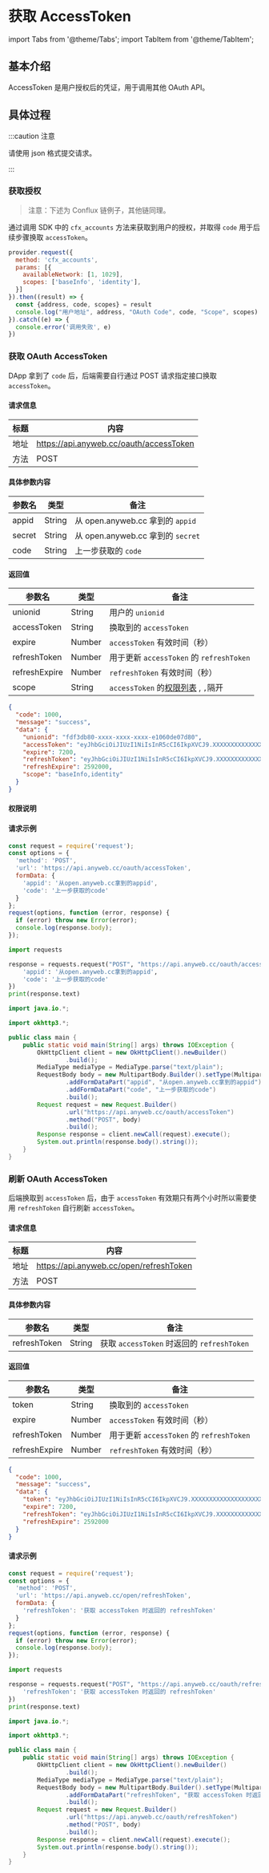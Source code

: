 # 获取 AccessToken

import Tabs from '@theme/Tabs'; import TabItem from '@theme/TabItem';

## 基本介绍

AccessToken 是用户授权后的凭证，用于调用其他 OAuth API。

## 具体过程

:::caution 注意

请使用 json 格式提交请求。

:::

### 获取授权

> 注意：下述为 Conflux 链例子，其他链同理。

通过调用 SDK 中的 `cfx_accounts` 方法来获取到用户的授权，并取得 `code` 用于后续步骤换取 `accessToken`。

```javascript
provider.request({
  method: 'cfx_accounts',
  params: [{
    availableNetwork: [1, 1029],
    scopes: ['baseInfo', 'identity'],
  }]
}).then((result) => {
  const {address, code, scopes} = result
  console.log("用户地址", address, "OAuth Code", code, "Scope", scopes)
}).catch((e) => {
  console.error('调用失败', e)
})
```

### 获取 OAuth AccessToken

DApp 拿到了 `code` 后，后端需要自行通过 POST 请求指定接口换取 `accessToken`。

#### 请求信息

| 标题   | 内容                                      |
|------|-----------------------------------------|
| 地址   | https://api.anyweb.cc/oauth/accessToken |
| 方法   | POST                                    |

#### 具体参数内容

| 参数名    | 类型     | 备注                            |
|--------|--------|-------------------------------|
| appid  | String | 从 open.anyweb.cc 拿到的 `appid`  |
| secret | String | 从 open.anyweb.cc 拿到的 `secret` |
| code   | String | 上一步获取的 `code`                 |

#### 返回值

| 参数名           | 类型     | 备注                                                                       |
|---------------|--------|--------------------------------------------------------------------------|
| unionid       | String | 用户的 `unionid`                                                            |
| accessToken   | String | 换取到的 `accessToken`                                                       |
| expire        | Number | `accessToken` 有效时间（秒）                                                    |
| refreshToken  | Number | 用于更新 `accessToken` 的 `refreshToken`                                      |
| refreshExpire | Number | `refreshToken` 有效时间（秒）                                                   |
| scope         | String | `accessToken` 的[权限列表](https://wiki.anyweb.cc/docs/usage#conflux) , `,`隔开 |

```json
{
  "code": 1000,
  "message": "success",
  "data": {
    "unionid": "fdf3db80-xxxx-xxxx-xxxx-e1060de07d80",
    "accessToken": "eyJhbGciOiJIUzI1NiIsInR5cCI6IkpXVCJ9.XXXXXXXXXXXXXXXXXXXXXXXXXXXXXXXXXXXXXXXXXXXXXXXXXXXXXXXXXXXXXX1hZjMyLWUxMDYwZGUwN2Q4MCIsImFwcGlkIjoiMWQxNDdjMDctNjM5Zi00YWI0LWFiNDktNzNkMWQ4OTkwOTk5IiwiaXNSZWZyZXNoIjpmYWxzZSwiaWF0IjoxNjXXXXXXXXXXXXXXXXXXXXXXXXXXXXXXXX.zKKYZcNTZ-PMSW6OgpIomai5IU1ehDYgxDw90RU8rRs",
    "expire": 7200,
    "refreshToken": "eyJhbGciOiJIUzI1NiIsInR5cCI6IkpXVCJ9.XXXXXXXXXXXXXXXXXXXXXXXXXXXXXXXXXXXXXXXXXXXXXXXXXXXXXXXXXXXXXXQtYWYzMi1lMTA2MGRlMDdkODAiLCJhcHBpZCI6IjFkMTQ3YzA3LTYzOWYtNGFiNC1hYjQ5LTczZDFkODk5MDk5OSIsImlzUmVmcmVzaCI6dHJ1ZSwiaWF0IjoxNjXXXXXXXXXXXXXXXXXXXXXXXXXXXXXXX.fHm7xf9CWAXbN3rlJ83ExAC1aW9kmK-N6FyvyqcYumA",
    "refreshExpire": 2592000,
    "scope": "baseInfo,identity"
  }
}
```

#### 权限说明

#### 请求示例

<Tabs>
<TabItem value="js" label="Node">

```javascript
const request = require('request');
const options = {
  'method': 'POST',
  'url': 'https://api.anyweb.cc/oauth/accessToken',
  formData: {
    'appid': '从open.anyweb.cc拿到的appid',
    'code': '上一步获取的code'
  }
};
request(options, function (error, response) {
  if (error) throw new Error(error);
  console.log(response.body);
});
```

</TabItem>
<TabItem value="py" label="Python">

```py
import requests

response = requests.request("POST", "https://api.anyweb.cc/oauth/accessToken", data={
    'appid': '从open.anyweb.cc拿到的appid',
    'code': '上一步获取的code'
})
print(response.text)
```

</TabItem>
<TabItem value="java" label="Java">

```java
import java.io.*;

import okhttp3.*;

public class main {
    public static void main(String[] args) throws IOException {
        OkHttpClient client = new OkHttpClient().newBuilder()
                .build();
        MediaType mediaType = MediaType.parse("text/plain");
        RequestBody body = new MultipartBody.Builder().setType(MultipartBody.FORM)
                .addFormDataPart("appid", "从open.anyweb.cc拿到的appid")
                .addFormDataPart("code", "上一步获取的code")
                .build();
        Request request = new Request.Builder()
                .url("https://api.anyweb.cc/oauth/accessToken")
                .method("POST", body)
                .build();
        Response response = client.newCall(request).execute();
        System.out.println(response.body().string());
    }
}

```

</TabItem>
</Tabs>

### 刷新 OAuth AccessToken

后端换取到 `accessToken` 后，由于 `accessToken` 有效期只有两个小时所以需要使用 `refreshToken` 自行刷新 `accessToken`。

#### 请求信息

| 标题   | 内容                                      |
|------|-----------------------------------------|
| 地址   | https://api.anyweb.cc/open/refreshToken |
| 方法   | POST                                    |

#### 具体参数内容

| 参数名          | 类型     | 备注                                   |
|--------------|--------|--------------------------------------|
| refreshToken | String | 获取 `accessToken` 时返回的 `refreshToken` |

#### 返回值

| 参数名           | 类型     | 备注                                  |
|---------------|--------|-------------------------------------|
| token         | String | 换取到的 `accessToken`                  |
| expire        | Number | `accessToken` 有效时间（秒）               |
| refreshToken  | Number | 用于更新 `accessToken` 的 `refreshToken` |
| refreshExpire | Number | `refreshToken` 有效时间（秒）              |

```json
{
  "code": 1000,
  "message": "success",
  "data": {
    "token": "eyJhbGciOiJIUzI1NiIsInR5cCI6IkpXVCJ9.XXXXXXXXXXXXXXXXXXXXXXXXXXXXXXXXXXXXXXXXXXXXXXXXXXXXXXXXXXXXXX1hZjMyLWUxMDYwZGUwN2Q4MCIsImFwcGlkIjoiMWQxNDdjMDctNjM5Zi00YWI0LWFiNDktNzNkMWQ4OTkwOTk5IiwiaXNSZWZyZXNoIjpmYWxzZSwiaWF0IjoxNjXXXXXXXXXXXXXXXXXXXXXXXXXXXXXXXX.zKKYZcNTZ-PMSW6OgpIomai5IU1ehDYgxDw90RU8rRs",
    "expire": 7200,
    "refreshToken": "eyJhbGciOiJIUzI1NiIsInR5cCI6IkpXVCJ9.XXXXXXXXXXXXXXXXXXXXXXXXXXXXXXXXXXXXXXXXXXXXXXXXXXXXXXXXXXXXXXQtYWYzMi1lMTA2MGRlMDdkODAiLCJhcHBpZCI6IjFkMTQ3YzA3LTYzOWYtNGFiNC1hYjQ5LTczZDFkODk5MDk5OSIsImlzUmVmcmVzaCI6dHJ1ZSwiaWF0IjoxNjXXXXXXXXXXXXXXXXXXXXXXXXXXXXXXX.fHm7xf9CWAXbN3rlJ83ExAC1aW9kmK-N6FyvyqcYumA",
    "refreshExpire": 2592000
  }
}
```

#### 请求示例

<Tabs>
<TabItem value="js" label="Node">

```javascript
const request = require('request');
const options = {
  'method': 'POST',
  'url': 'https://api.anyweb.cc/open/refreshToken',
  formData: {
    'refreshToken': '获取 accessToken 时返回的 refreshToken'
  }
};
request(options, function (error, response) {
  if (error) throw new Error(error);
  console.log(response.body);
});
```

</TabItem>
<TabItem value="py" label="Python">

```py
import requests

response = requests.request("POST", "https://api.anyweb.cc/oauth/refreshToken", data={
    'refreshToken': '获取 accessToken 时返回的 refreshToken'
})
print(response.text)
```

</TabItem>
<TabItem value="java" label="Java">

```java
import java.io.*;

import okhttp3.*;

public class main {
    public static void main(String[] args) throws IOException {
        OkHttpClient client = new OkHttpClient().newBuilder()
                .build();
        MediaType mediaType = MediaType.parse("text/plain");
        RequestBody body = new MultipartBody.Builder().setType(MultipartBody.FORM)
                .addFormDataPart("refreshToken", "获取 accessToken 时返回的 refreshToken")
                .build();
        Request request = new Request.Builder()
                .url("https://api.anyweb.cc/oauth/refreshToken")
                .method("POST", body)
                .build();
        Response response = client.newCall(request).execute();
        System.out.println(response.body().string());
    }
}

```

</TabItem>
</Tabs>

